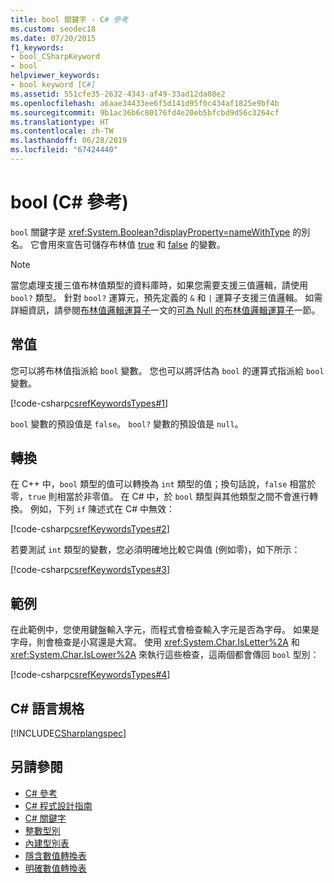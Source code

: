 ```yaml
---
title: bool 關鍵字 - C# 參考
ms.custom: seodec18
ms.date: 07/20/2015
f1_keywords:
- bool_CSharpKeyword
- bool
helpviewer_keywords:
- bool keyword [C#]
ms.assetid: 551cfe35-2632-4343-af49-33ad12da08e2
ms.openlocfilehash: a6aae34433ee6f5d141d95f0c434af1825e9bf4b
ms.sourcegitcommit: 9b1ac36b6c80176fd4e20eb5bfcbd9d56c3264cf
ms.translationtype: HT
ms.contentlocale: zh-TW
ms.lasthandoff: 06/28/2019
ms.locfileid: "67424440"
---
```

# <a name="bool-c-reference"></a>bool (C# 參考)

`bool` 關鍵字是 <xref:System.Boolean?displayProperty=nameWithType> 的別名。 它會用來宣告可儲存布林值 [true](true-literal.md) 和 [false](false-literal.md) 的變數。

> [!NOTE]
> 當您處理支援三值布林值類型的資料庫時，如果您需要支援三值邏輯，請使用 `bool?` 類型。 針對 `bool?` 運算元，預先定義的 `&` 和 `|` 運算子支援三值邏輯。 如需詳細資訊，請參閱[布林值邏輯運算子](../operators/boolean-logical-operators.md)一文的[可為 Null 的布林值邏輯運算子](../operators/boolean-logical-operators.md#nullable-boolean-logical-operators)一節。

## <a name="literals"></a>常值

您可以將布林值指派給 `bool` 變數。 您也可以將評估為 `bool` 的運算式指派給 `bool` 變數。

[!code-csharp[csrefKeywordsTypes#1](~/samples/snippets/csharp/VS_Snippets_VBCSharp/csrefKeywordsTypes/CS/keywordsTypes.cs#1)]

`bool` 變數的預設值是 `false`。 `bool?` 變數的預設值是 `null`。

## <a name="conversions"></a>轉換

在 C++ 中，`bool` 類型的值可以轉換為 `int` 類型的值；換句話說，`false` 相當於零，`true` 則相當於非零值。 在 C# 中，於 `bool` 類型與其他類型之間不會進行轉換。 例如，下列 `if` 陳述式在 C# 中無效：

[!code-csharp[csrefKeywordsTypes#2](~/samples/snippets/csharp/VS_Snippets_VBCSharp/csrefKeywordsTypes/CS/keywordsTypes.cs#2)]

若要測試 `int` 類型的變數，您必須明確地比較它與值 (例如零)，如下所示：

[!code-csharp[csrefKeywordsTypes#3](~/samples/snippets/csharp/VS_Snippets_VBCSharp/csrefKeywordsTypes/CS/keywordsTypes.cs#3)]

## <a name="example"></a>範例

在此範例中，您使用鍵盤輸入字元，而程式會檢查輸入字元是否為字母。 如果是字母，則會檢查是小寫還是大寫。 使用 <xref:System.Char.IsLetter%2A> 和 <xref:System.Char.IsLower%2A> 來執行這些檢查，這兩個都會傳回 `bool` 型別：

[!code-csharp[csrefKeywordsTypes#4](~/samples/snippets/csharp/VS_Snippets_VBCSharp/csrefKeywordsTypes/CS/keywordsTypes.cs#4)]

## <a name="c-language-specification"></a>C# 語言規格

[!INCLUDE[CSharplangspec](~/includes/csharplangspec-md.md)]

## <a name="see-also"></a>另請參閱

- [C# 參考](../../../csharp/language-reference/index.md)
- [C# 程式設計指南](../../../csharp/programming-guide/index.md)
- [C# 關鍵字](../../../csharp/language-reference/keywords/index.md)
- [整數型別](../../../csharp/language-reference/builtin-types/integral-numeric-types.md)
- [內建型別表](../../../csharp/language-reference/keywords/built-in-types-table.md)
- [隱含數值轉換表](../../../csharp/language-reference/keywords/implicit-numeric-conversions-table.md)
- [明確數值轉換表](../../../csharp/language-reference/keywords/explicit-numeric-conversions-table.md)
